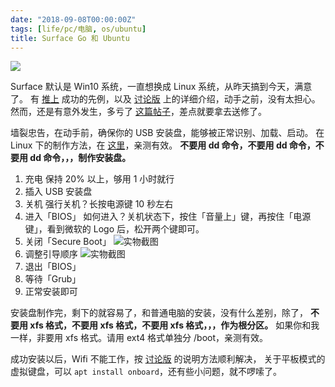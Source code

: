 ```yaml
---
date: "2018-09-08T00:00:00Z"
tags: [life/pc/电脑, os/ubuntu]
title: Surface Go 和 Ubuntu
---
```


![][img-ubuntu]

Surface 默认是 Win10 系统，一直想换成 Linux 系统，从昨天搞到今天，满意了。
有 [推上][ref-twitter] 成功的先例，以及 [讨论版][ref-reddit] 上的详细介绍，动手之前，没有太担心。
然而，还是有意外发生，多亏了 [这篇帖子][ref-csdn]，差点就要拿去送修了。

墙裂忠告，在动手前，确保你的 USB 安装盘，能够被正常识别、加载、启动。
在 Linux 下的制作方法，在 [这里][ref-github]，亲测有效。
**不要用 dd 命令，不要用 dd 命令，不要用 dd 命令，，，制作安装盘。**

1. 充电
   保持 20% 以上，够用 1 小时就行
2. 插入 USB 安装盘
3. 关机
   强行关机？长按电源键 10 秒左右
4. 进入「BIOS」
   如何进入？关机状态下，按住「音量上」键，再按住「电源键」，看到微软的 Logo 后，松开两个键即可。
5. 关闭「Secure Boot」
   ![实物截图](https://blog.du1ab.org/2018/secure.png)
6. 调整引导顺序
   ![实物截图](https://blog.du1ab.org/2018/order.png)
7. 退出「BIOS」
8. 等待「Grub」
9. 正常安装即可

安装盘制作完，剩下的就容易了，和普通电脑的安装，没有什么差别，除了，
**不要用 xfs 格式，不要用 xfs 格式，不要用 xfs 格式，，，作为根分区。**
如果你和我一样，非要用 xfs 格式。请用 ext4 格式单独分 /boot，亲测有效。

成功安装以后，Wifi 不能工作，按 [讨论版][ref-reddit] 的说明方法顺利解决，
关于平板模式的虚拟键盘，可以 `apt install onboard`，还有些小问题，就不啰嗦了。

[ref-twitter]: https://twitter.com/bketelsen/status/1026643011126603776
[ref-reddit]: https://www.reddit.com/r/SurfaceLinux/comments/94hjxv/surface_go_first_impressions/
[ref-csdn]: https://blog.csdn.net/x13945/article/details/51219070
[ref-github]: https://github.com/ndeineko/grub2-bios-uefi-usb
[img-ubuntu]: https://blog.du1ab.org/2018/ss_20180908_194701.png
